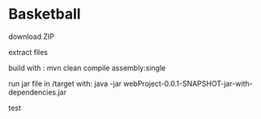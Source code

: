 # Basketball

download ZIP

extract files

build with :
mvn clean compile assembly:single

run jar file in /target with:
java -jar webProject-0.0.1-SNAPSHOT-jar-with-dependencies.jar

test
